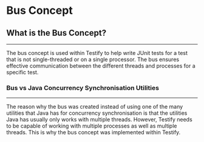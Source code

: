 # Bus Concept

## What is the Bus Concept?

---

The bus concept is used within Testify to help write JUnit tests for a test that is not single-threaded or on a single processor. The bus ensures effective communication between the different threads and processes for a specific test.

### Bus vs Java Concurrency Synchronisation Utilities

---

The reason why the bus was created instead of using one of the many utilities that Java has for concurrency synchronisation is that the utilities Java has usually only works with multiple threads. However, Testify needs to be capable of working with multiple processes as well as multiple threads. This is why the bus concept was implemented within Testify.